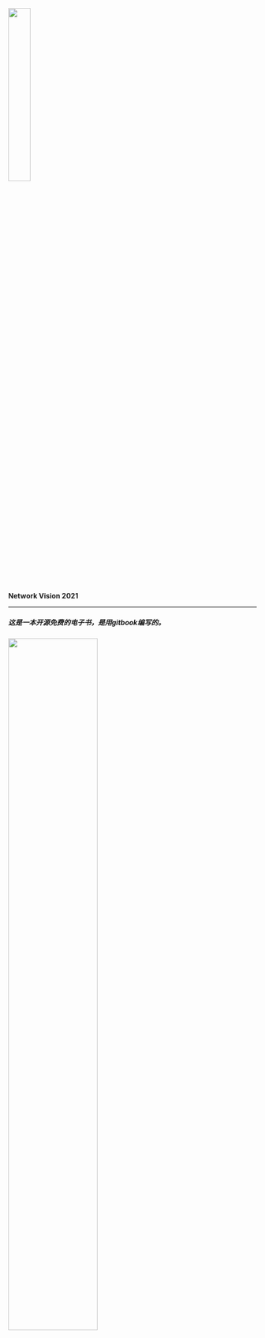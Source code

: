 <img src="https://i.imgur.com/Ag0Lkua.png" height="auto" width="30%" /> 

<b>Network Vision  2021</b>

***

##### 这是一本开源免费的电子书，是用gitbook编写的。

[<img src="https://i.imgur.com/uadVwdt.png" height="auto" width="60%" />](https://www.gitbook.com/)

